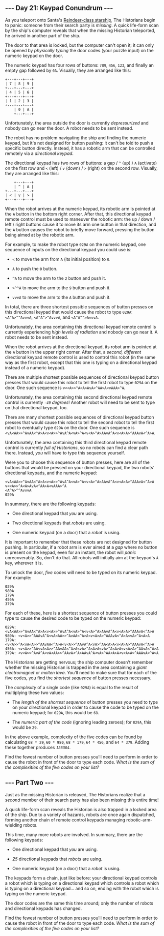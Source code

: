 ## --- Day 21: Keypad Conundrum --- ##

As you teleport onto Santa's [Reindeer-class starship](/2019/day/25),
The Historians begin to panic: someone from their search party is *missing*.
A quick life-form scan by the ship's computer reveals that when the
missing Historian teleported, he arrived in another part of the ship.

The door to that area is locked, but the computer can't open it; it can
only be opened by *physically typing* the door codes (your puzzle
input) on the numeric keypad on the door.

The numeric keypad has four rows of buttons: `789`, `456`, `123`, and
finally an empty gap followed by `0A`. Visually, they are arranged like
this:

    +---+---+---+
    | 7 | 8 | 9 |
    +---+---+---+
    | 4 | 5 | 6 |
    +---+---+---+
    | 1 | 2 | 3 |
    +---+---+---+
        | 0 | A |
        +---+---+

Unfortunately, the area outside the door is currently *depressurized*
and nobody can go near the door. A robot needs to be sent instead.

The robot has no problem navigating the ship and finding the numeric
keypad, but it's not designed for button pushing: it can't be told to
push a specific button directly. Instead, it has a robotic arm that can
be controlled remotely via a *directional keypad*.

The directional keypad has two rows of buttons: a gap / `^` (up) / `A`
(activate) on the first row and `<` (left) / `v` (down) / `>` (right)
on the second row. Visually, they are arranged like this:

        +---+---+
        | ^ | A |
    +---+---+---+
    | < | v | > |
    +---+---+---+

When the robot arrives at the numeric keypad, its robotic arm is
pointed at the `A` button in the bottom right corner. After that, this
directional keypad remote control must be used to maneuver the robotic
arm: the up / down / left / right buttons cause it to move its arm one
button in that direction, and the `A` button causes the robot to
briefly move forward, pressing the button being aimed at by the robotic
arm.

For example, to make the robot type `029A` on the numeric keypad, one
sequence of inputs on the directional keypad you could use is:

  * `<` to move the arm from `A` (its initial position) to `0`.

  * `A` to push the `0` button.

  * `^A` to move the arm to the `2` button and push it.

  * `>^^A` to move the arm to the `9` button and push it.

  * `vvvA` to move the arm to the `A` button and push it.

In total, there are three shortest possible sequences of button presses
on this directional keypad that would cause the robot to type `029A`: `<A^A>^^AvvvA`,
`<A^A^>^AvvvA`, and `<A^A^^>AvvvA`.

Unfortunately, the area containing this directional keypad remote
control is currently experiencing *high levels of radiation* and nobody
can go near it. A robot needs to be sent instead.

When the robot arrives at the directional keypad, its robot arm is
pointed at the `A` button in the upper right corner. After that, a *second,
different* directional keypad remote control is used to control this
robot (in the same way as the first robot, except that this one is
typing on a directional keypad instead of a numeric keypad).

There are multiple shortest possible sequences of directional keypad
button presses that would cause this robot to tell the first robot to
type `029A` on the door. One such sequence is `v<<A>>^A<A>AvA<^AA>A<vAAA>^A`.

Unfortunately, the area containing this second directional keypad
remote control is currently *`-40` degrees*! Another robot will need to
be sent to type on that directional keypad, too.

There are many shortest possible sequences of directional keypad button
presses that would cause this robot to tell the second robot to tell
the first robot to eventually type `029A` on the door. One such
sequence is `<vA<AA>>^AvAA<^A>A<v<A>>^AvA^A<vA>^A<v<A>^A>AAvA^A<v<A>A>^AAAvA<^A>A`.

Unfortunately, the area containing this third directional keypad remote
control is currently *full of Historians*, so no robots can find a
clear path there. Instead, *you* will have to type this sequence
yourself.

Were you to choose this sequence of button presses, here are all of the
buttons that would be pressed on your directional keypad, the two
robots' directional keypads, and the numeric keypad:

    <vA<AA>>^AvAA<^A>A<v<A>>^AvA^A<vA>^A<v<A>^A>AAvA^A<v<A>A>^AAAvA<^A>A
    v<<A>>^A<A>AvA<^AA>A<vAAA>^A
    <A^A>^^AvvvA
    029A

In summary, there are the following keypads:

  * One directional keypad that *you* are using.

  * Two directional keypads that *robots* are using.

  * One numeric keypad (on a door) that a *robot* is using.

It is important to remember that these robots are not designed for
button pushing. In particular, if a robot arm is ever aimed at a *gap*
where no button is present on the keypad, even for an instant, the
robot will *panic* unrecoverably. So, don't do that. All robots will
initially aim at the keypad's `A` key, wherever it is.

To unlock the door, *five* codes will need to be typed on its numeric
keypad. For example:

    029A
    980A
    179A
    456A
    379A

For each of these, here is a shortest sequence of button presses you
could type to cause the desired code to be typed on the numeric keypad:

    029A: <vA<AA>>^AvAA<^A>A<v<A>>^AvA^A<vA>^A<v<A>^A>AAvA^A<v<A>A>^AAAvA<^A>A
    980A: <v<A>>^AAAvA^A<vA<AA>>^AvAA<^A>A<v<A>A>^AAAvA<^A>A<vA>^A<A>A
    179A: <v<A>>^A<vA<A>>^AAvAA<^A>A<v<A>>^AAvA^A<vA>^AA<A>A<v<A>A>^AAAvA<^A>A
    456A: <v<A>>^AA<vA<A>>^AAvAA<^A>A<vA>^A<A>A<vA>^A<A>A<v<A>A>^AAvA<^A>A
    379A: <v<A>>^AvA^A<vA<AA>>^AAvA<^A>AAvA^A<vA>^AA<A>A<v<A>A>^AAAvA<^A>A

The Historians are getting nervous; the ship computer doesn't remember
whether the missing Historian is trapped in the area containing a *giant
electromagnet* or *molten lava*. You'll need to make sure that for each
of the five codes, you find the *shortest sequence* of button presses
necessary.

The *complexity* of a single code (like `029A`) is equal to the result
of multiplying these two values:

  * The *length of the shortest sequence* of button presses you need to
    type on your directional keypad in order to cause the code to be
    typed on the numeric keypad; for `029A`, this would be `68`.

  * The *numeric part of the code* (ignoring leading zeroes); for `029A`,
    this would be `29`.

In the above example, complexity of the five codes can be found by
calculating `68 * 29`, `60 * 980`, `68 * 179`, `64 * 456`, and `64 *
379`. Adding these together produces *`126384`*.

Find the fewest number of button presses you'll need to perform in
order to cause the robot in front of the door to type each code. *What
is the sum of the complexities of the five codes on your list?*

## --- Part Two --- ##

Just as the missing Historian is released, The Historians realize that
a *second* member of their search party has also been missing this
entire time!

A quick life-form scan reveals the Historian is also trapped in a
locked area of the ship. Due to a variety of hazards, robots are once
again dispatched, forming another chain of remote control keypads
managing robotic-arm-wielding robots.

This time, many more robots are involved. In summary, there are the
following keypads:

  * One directional keypad that *you* are using.

  * *25* directional keypads that *robots* are using.

  * One numeric keypad (on a door) that a *robot* is using.

The keypads form a chain, just like before: your directional keypad
controls a robot which is typing on a directional keypad which controls
a robot which is typing on a directional keypad... and so on, ending
with the robot which is typing on the numeric keypad.

The door codes are the same this time around; only the number of robots
and directional keypads has changed.

Find the fewest number of button presses you'll need to perform in
order to cause the robot in front of the door to type each code. *What
is the sum of the complexities of the five codes on your list?*
